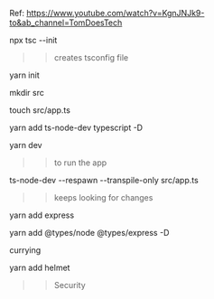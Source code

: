 Ref:
https://www.youtube.com/watch?v=KgnJNJk9-to&ab_channel=TomDoesTech

npx tsc --init 
>> creates tsconfig file 

yarn init 

mkdir src 

touch src/app.ts 

yarn add ts-node-dev typescript -D

yarn dev 
>> to run the app

ts-node-dev --respawn --transpile-only src/app.ts
>> keeps looking for changes 

yarn add express 

yarn add @types/node @types/express -D



currying 


yarn add helmet 
>> Security 

